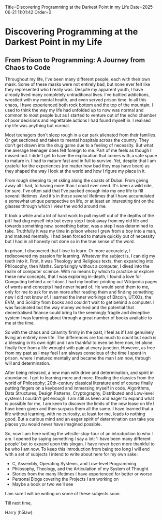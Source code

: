 Title=Discovering Programming at the Darkest Point in my Life
Date=2025-06-21 11:01:42
Order=0

# Discovering Programming at the Darkest Point in my Life
## From Prison to Programming: A Journey from Chaos to Code

Throughout my life, I've been many different people, each with their own mask.
Some of these masks were not entirely bad, but none ever felt like they
represented who I really was. Despite my apparent youth, I have already lived
many completely untraditional lives. I've battled addictions, wrestled with my
mental health, and even served prison time. In all this chaos, I have experienced
both rock bottom and the top of the mountain. I used to think the way my life
had unfolded up to now was normal and common to most people but as I started to
venture out of the echo chamber of poor decisions and regrettable actions I had
found myself in. I realised my life was anything but normal.

Most teenagers don't sleep rough in a car park alienated from their families.
Or get sectioned and taken to mental hospitals across the country. They don't get
drawn into the drug game due to a feeling of necessity. But what the average
teenager does felt foreign to me. Part of me feels as though I missed out. I
didn't get to have the exploration that comes with a safe space to mature in. I
had to mature fast and in full to survive. Yet, despite that I am grateful for
the experiences (no matter how bad they may have been) as they shaped the way I
look at the world and how I figure my place in it.

From rough sleeping to jet skiing along the coasts of Dubai. From giving away
all I had, to having more than I could ever need. It's been a wild ride, for
sure. I've often said that I've packed enough into my one life to fill several
lifetimes. And it's in those several lifetimes that I have accumulated a
somewhat unique perspective on life, or at least an interesting tint on the
glasses through which I view the world around me.

It took a while and a lot of hard work to pull myself out of the depths of the
pit I had dug myself into but every step I took away from my old life and towards
something new, something better, was a step I was determined to take. Truthfully
it was my time in prison where I grew from a boy into a man, and matured mentally.
I had been forced to mature quickly out of necessity but I had in all honesty not
done so in the true sense of the word.

In prison, I discovered that I love to learn. Or more accurately, I rediscovered my
passion for learning. Whatever the subject is, I can dig my teeth into it. First, it
was Theology and Religious texts, then expanding into Philosophy, then Maths.
Surprisingly without a computer, I dived into the realm of computer science. With
no means by which to practice or explore these new concepts, that I was exploring
in-depth, I found a love for Computing behind a cell door. I had my brother
printing out Wikipedia pages of words and concepts I had never heard of. He would
send them to me, only for me to ask for even more after reading them and
finding something new I did not know of. I learned the inner workings of
Bitcoin, UTXOs, the EVM, and Solidity from books and couldn't wait to get behind
a computer. I was fascinated but the way money worked and the potential that
decentralised finance could bring to the seemingly fragile and deceptive system
I was learning about through a great number of books available to me at the time.

So with the chaos and calamity firmly in the past, I feel as if I am genuinely
living an entirely new life. The differences are too much to count but each is
a blessing in its own right and I am thankful to even be here now, let alone
finally free from a life wrought with pain at every junction. However,
as free from my past as I may feel I am always conscious of the time I spent in
prison, where I matured mentally and became the man I am now, through will and
determination.

After being released, a new man with drive and determination, and spirit in
abundance. I got to learning more and more. Reading the classics from the world
of Philosophy; 20th-century classical literature and of course finally putting
fingers on a keyboard and immersing myself in code. Algorithms, Data Structures,
Design Patterns, Cryptography, Distributed and Low-level systems I couldn't get
enough. I am still as keen and eager to expand what is possible for me, I am
keen to discover the limits of the new lease on life I have been given and then
surpass them all the same. I have learned that a life without learning, with no
curiosity, at least for me, leads to nothing good. But a curious mind and an
eager spirit of determination can take you places you would never have imagined
possible.

So, now I am here writing the whistle-stop-tour of an introduction to who I am.
I opened by saying something I say a lot: 'I have been many different people'
but to expand upon this slogan. I have never been more thankful to be who I am
now. To keep this introduction from being too long I will end with a set of
subjects I intend to write about here for my own sake:

- C, Assembly, Operating Systems, and Low-level Programming
- Philosophy, Theology, and the Articulation of my System of Thought
- Stories from the many lifetimes I have experienced for better or worse
- Personal Blogs covering the Projects I am working on
- Maybe a book or two we'll see

I am sure I will be writing on some of these subjects soon.

Till next time,


Harry (h5law)
